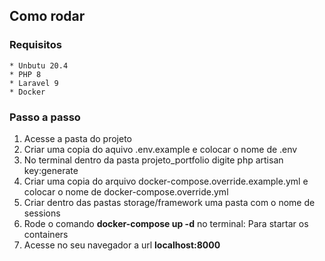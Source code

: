 <h2>Como rodar </h2>

<h3>Requisitos</h3>
   
   
    * Unbutu 20.4
    * PHP 8 
    * Laravel 9
    * Docker

<h3>Passo a passo</h3>

1. Acesse a pasta do projeto<br>
2. Criar uma copia do aquivo .env.example e colocar o nome de .env<br>
3. No terminal dentro da pasta projeto_portfolio digite php artisan key:generate<br>
4. Criar uma copia do arquivo docker-compose.override.example.yml e colocar o nome de docker-compose.override.yml<br>
6. Criar dentro das pastas storage/framework uma pasta com o nome de sessions<br>
5. Rode o comando **docker-compose up -d** no terminal: Para startar os containers<br>
6. Acesse no seu navegador a url **localhost:8000**<br>